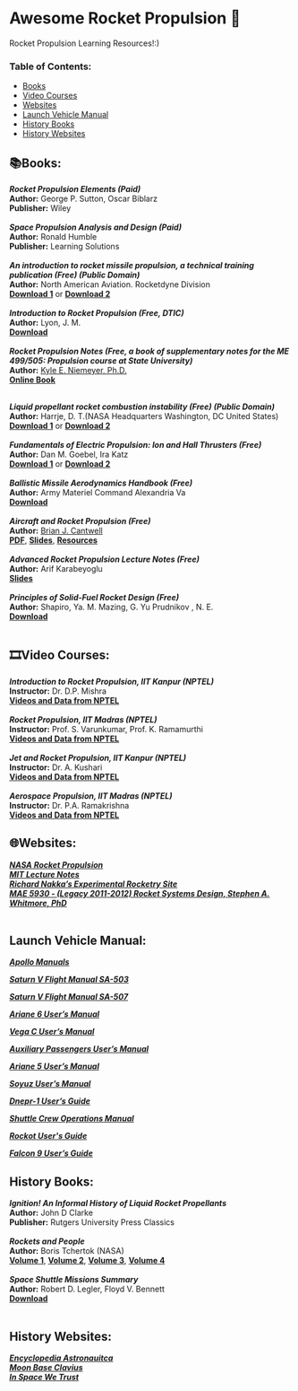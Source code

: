 # Awesome Rocket Propulsion :rocket:	
Rocket Propulsion Learning Resources!:)

### **Table of Contents:**
* [Books](#booksbooks)
* [Video Courses](#film_stripvideo-courses)
* [Websites](#globe_with_meridianswebsites)
* [Launch Vehicle Manual](#launch-vehicle-manual)
* [History Books](#history-books)
* [History Websites](#history-websites)


## :books:Books:

***Rocket Propulsion Elements (Paid)*** <br />
**Author:** George P. Sutton, Oscar Biblarz <br />
**Publisher:** Wiley <br />
 <br />
***Space Propulsion Analysis and Design (Paid)*** <br />
**Author:** Ronald Humble <br />
**Publisher:** Learning Solutions <br />
 <br />
***An introduction to rocket missile propulsion, a technical training publication (Free) (Public Domain)*** <br />
**Author:** North American Aviation. Rocketdyne Division <br />
[**Download 1**](http://onlinebooks.library.upenn.edu/webbin/book/lookupid?key=ha001035901) or [**Download 2**](https://babel.hathitrust.org/cgi/pt?id=mdp.39015002938747&view=1up&seq=16&skin=2021)  <br />
 <br />
***Introduction to Rocket Propulsion (Free, DTIC)*** <br />
**Author:** Lyon, J. M. <br />
[**Download**](https://apps.dtic.mil/sti/citations/ADA250424) <br />
 <br />
***Rocket Propulsion Notes (Free, a book of supplementary notes for the ME 499/505: Propulsion course at State University)*** <br />
**Author:** [Kyle E. Niemeyer, Ph.D.](https://niemeyer-research-group.github.io/) <br />
[**Online Book**](https://kyleniemeyer.github.io/rocket-propulsion/intro.html) <br />
<br />
 
***Liquid propellant rocket combustion instability (Free) (Public Domain)*** <br />
**Author:** Harrje, D. T.(NASA Headquarters Washington, DC United States) <br />
[**Download 1**](https://ntrs.nasa.gov/citations/19720026079) or [**Download 2**](https://ntrs.nasa.gov/api/citations/19720026079/downloads/19720026079.pdf) <br />
 <br />
***Fundamentals of Electric Propulsion: Ion and Hall Thrusters (Free)*** <br />
**Author:** Dan M. Goebel, Ira Katz  <br />
[**Download 1**](https://descanso.jpl.nasa.gov/SciTechBook/series1/Goebel__cmprsd_opt.pdf) or [**Download 2**](https://descanso.jpl.nasa.gov/SciTechBook/st_series1_chapter.html)  <br />
 <br />
***Ballistic Missile Aerodynamics Handbook (Free)*** <br />
**Author:** Army Materiel Command Alexandria Va <br />
[**Download**](https://apps.dtic.mil/sti/pdfs/AD0830377.pdf) <br />
 <br />
***Aircraft and Rocket Propulsion (Free)*** <br />
**Author:** [Brian J. Cantwell](https://stanford.edu/~cantwell/)  <br />
[**PDF**](https://stanford.edu/~cantwell/AA103_Course_Material/AA103%20Course%20Reference%20Texts%20from%20AA210%20and%20AA283/AA283_Aircraft_and_Rocket_Propulsion_BOOK_Brian_J_Cantwell.pdf), 
[**Slides**](https://stanford.edu/~cantwell/AA283_Course_Material/AA283_Lectures/), 
[**Resources**](https://stanford.edu/~cantwell/AA283_Course_Material/AA283_Resources/) <br />
 <br />
***Advanced Rocket Propulsion Lecture Notes (Free)*** <br />
**Author:** Arif Karabeyoglu <br />
[**Slides**](https://stanford.edu/~cantwell/AA284A_Course_Material/Karabeyoglu%20AA%20284A%20Lectures/) <br />
 <br />
***Principles of Solid-Fuel Rocket Design (Free)*** <br />
**Author:** Shapiro, Ya. M.  Mazing, G. Yu  Prudnikov , N. E. <br />
[**Download**](https://apps.dtic.mil/sti/citations/AD0701235) <br />
 <br />
## :film_strip:Video Courses: 

***Introduction to Rocket Propulsion, IIT Kanpur (NPTEL)*** <br />
**Instructor:** Dr. D.P. Mishra <br />
[**Videos and Data from NPTEL**](https://nptel.ac.in/courses/101104078) <br />
 <br />
***Rocket Propulsion, IIT Madras (NPTEL)*** <br />
**Instructor:** Prof. S. Varunkumar, Prof. K. Ramamurthi <br />
[**Videos and Data from NPTEL**](https://nptel.ac.in/courses/101106082) <br />
 <br />
***Jet and Rocket Propulsion, IIT Kanpur (NPTEL)*** <br />
**Instructor:** Dr. A. Kushari <br />
[**Videos and Data from NPTEL**](https://nptel.ac.in/courses/101104019) <br />
 <br />
***Aerospace Propulsion, IIT Madras (NPTEL)*** <br />
**Instructor:** Dr. P.A. Ramakrishna <br />
[**Videos and Data from NPTEL**](https://nptel.ac.in/courses/101106033) <br />

## :globe_with_meridians:Websites:

[***NASA Rocket Propulsion***](https://www.grc.nasa.gov/www/k-12/rocket/shortr.html) <br />
[***MIT Lecture Notes***](https://ocw.mit.edu/courses/16-512-rocket-propulsion-fall-2005/pages/lecture-notes/) <br />
[***Richard Nakka’s Experimental Rocketry Site***](https://www.nakka-rocketry.net/index.htm) <br />
[***MAE 5930 - (Legacy 2011-2012) Rocket Systems Design, Stephen A. Whitmore, PhD***](http://mae-nas.eng.usu.edu/MAE_5900_Web/5900/frameset_for_5930_F2010.html) <br />
 <br />
## Launch Vehicle Manual:

[***Apollo Manuals***](http://www.ibiblio.org/apollo/links.html) <br />

[***Saturn V Flight Manual SA-503***](https://ntrs.nasa.gov/api/citations/19750063889/downloads/19750063889.pdf) <br />

[***Saturn V Flight Manual SA-507***](https://history.nasa.gov/afj/ap12fj/pdf/a12_sa507-flightmanual.pdf) <br />

[***Ariane 6 User’s Manual***](https://www.arianespace.com/wp-content/uploads/2021/03/Mua-6_Issue-2_Revision-0_March-2021.pdf) <br />

[***Vega C User’s Manual***](https://www.arianespace.com/wp-content/uploads/2018/07/Vega-C-user-manual-Issue-0-Revision-0_20180705.pdf) <br />

[***Auxiliary Passengers User’s Manual***](https://www.arianespace.com/wp-content/uploads/2017/07/Auxiliary_Passengers_June_2017.pdf) <br />

[***Ariane 5 User’s Manual***](https://www.arianespace.com/wp-content/uploads/2016/10/Ariane5-users-manual-Jun2020.pdf) <br />

[***Soyuz User’s Manual***](https://www.arianespace.com/wp-content/uploads/2015/10/Soyuz-UsersManuel-issue2-Revision1-May18.pdf) <br />

[***Dnepr-1 User’s Guide***](http://snebulos.mit.edu/projects/crm/DNEPR/Dnepr_User_Guide.pdf) <br />

[***Shuttle Crew Operations Manual***](https://www.nasa.gov/centers/johnson/pdf/390651main_shuttle_crew_operations_manual.pdf) <br />

[***Rockot User's Guide***](http://www.eurockot.com/wp-content/uploads/2012/10/UsersGuideIss5Rev0web.pdf) <br />

[***Falcon 9 User’s Guide***](https://www.spacex.com/media/falcon-users-guide-2021-09.pdf) <br />


## History Books:

***Ignition! An Informal History of Liquid Rocket Propellants*** <br />
**Author:** John D Clarke <br />
**Publisher:** Rutgers University Press Classics <br />
 <br />
***Rockets and People*** <br />
**Author:** Boris Tchertok (NASA) <br />
[**Volume 1**](http://www.nasa.gov/pdf/635675main_RocketsPeopleVolume1-ebook.pdf), 
[**Volume 2**](http://www.nasa.gov/pdf/635963main_RocketsPeopleVolume2-ebook.pdf), 
[**Volume 3**](http://www.nasa.gov/pdf/636007main_RocketsPeopleVolume3-ebook.pdf), 
[**Volume 4**](http://www.nasa.gov/pdf/621513main_RocketsPeopleVolume4-ebook.pdf) <br />
 <br />
***Space Shuttle Missions Summary*** <br />
**Author:** Robert D. Legler, Floyd V. Bennett <br />
[**Download**](https://ntrs.nasa.gov/api/citations/20110001406/downloads/20110001406.pdf) <br />
 <br />
## History Websites:

[***Encyclopedia Astronauitca***](http://www.astronautix.com/) <br />
[***Moon Base Clavius***](http://www.clavius.org/) <br />
[***In Space We Trust***](http://inspacewetrust.org/en/) <br />
